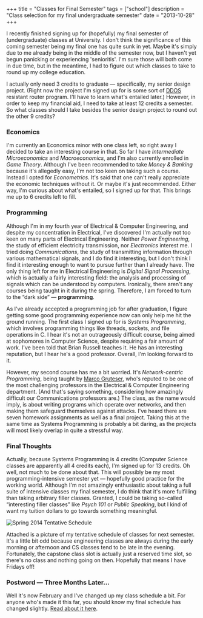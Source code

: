 +++
title = "Classes for Final Semester"
tags = ["school"]
description = "Class selection for my final undergraduate semester"
date = "2013-10-28"
+++

I recently finished signing up for (hopefully) my final semester of
(undergraduate) classes at University. I don't think the significance of this
coming semester being my final one has quite sunk in yet. Maybe it's simply due
to me already being in the middle of the semester now, but I haven't yet begun
panicking or experiencing 'senioritis'. I'm sure those will both come in due
time, but in the meantime, I had to figure out which classes to take to round up
my college education.

I actually only need 3 credits to graduate &mdash; specifically, my senior
design project. (Right now the project I'm signed up for is some sort of 
[DDOS](http://en.wikipedia.org/wiki/DDOS) resistant router program.  I'll have to
learn what's entailed later.) However, in order to keep my financial aid, I need
to take at least 12 credits a semester. So what classes should I take besides
the senior design project to round out the other 9 credits?

### Economics

I'm currently an Economics minor with one class left, so right away I decided to
take an interesting course in that. So far I have _Intermediate Microeconomics_
and _Macroeconomics_, and I'm also currently enrolled in _Game Theory_. Although
I've been recommended to take _Money & Banking_ because it's allegedly easy, I'm
not too keen on taking such a course. Instead I opted for _Econometrics_. It's
said that one can't really appreciate the economic techniques without it. Or
maybe it's just recommended. Either way, I'm curious about what's entailed, so I
signed up for that. This brings me up to 6 credits left to fill.

### Programming

Although I'm in my fourth year of Electrical & Computer Engineering, and despite
my concentration in Electrical, I've discovered I'm actually not too keen on
many parts of Electrical Engineering. Neither _Power Engineering_, the study of
efficient electricity transmission, nor _Electronics_ interest me. I tried doing
_Communications_, the study of transmitting information through various
mathematical signals, and I do find it interesting, but I don't think I find it
interesting enough to want to pursue further than I already have. The only thing
left for me in Electrical Engineering is _Digital Signal Processing_, which is
actually a fairly interesting field: the analysis and processing of signals
which can be understood by computers. Ironically, there aren't any courses being
taught in it during the spring. Therefore, I am forced to turn to the
&ldquo;dark side&rdquo; &mdash; **programming**.

As I've already accepted a programming job for after graduation, I figure
getting some good programming experience now can only help me hit the ground
running. The first class I signed up for is _Systems Programming_, which
involves programming things like threads, sockets, and file operations in C. I
hear it's not an outrageously difficult course, being aimed at sophomores in
Computer Science, despite requiring a fair amount of work. I've been told that
Brian Russell teaches it. He has an interesting reputation, but I hear he's a
good professor. Overall, I'm looking forward to it.

However, my second course has me a bit worried. It's 
_Network-centric Programming_, being taught by 
[Marco Gruteser](http://www.winlab.rutgers.edu/~gruteser/), 
who's reputed to be one of the
most challenging professors in the Electrical & Computer Engineering department.
(And that's saying something, considering how amazingly difficult our
Communications professors are.) The class, as the name would imply, is about
writing programs which operate over networks, and then making them safeguard
themselves against attacks. I've heard there are seven homework assignments as
well as a final project. Taking this at the same time as Systems Programming is
probably a bit daring, as the projects will most likely overlap in quite a
stressful way.

### Final Thoughts

Actually, because Systems Programming is 4 credits (Computer Science classes are
apparently all 4 credits each), I'm signed up for 13 credits. Oh well, not much
to be done about that. This will possibly be my most programming-intensive
semester yet &mdash; hopefully good practice for the working world. Although I'm
not amazingly enthusiastic about taking a full suite of intensive classes my
final semester, I do think that it's more fulfilling than taking arbitrary
filler classes. Granted, I could be taking so-called &ldquo;interesting filler
classes&rdquo; like _Psych 101_ or _Public Speaking_, but I kind of want my
tuition dollars to go towards something meaningful. 
<i class="fa fa-smile-o"></i>


![Spring 2014 Tentative Schedule](/img/Spring2014_TentativeSchedule_PNG.png)

Attached is a picture of my tentative schedule of classes for next semester.
It's a little bit odd because engineering classes are always during the early
morning or afternoon and CS classes tend to be late in the evening. Fortunately,
the capstone class slot is actually just a reserved time slot, so there's no
class and nothing going on then. Hopefully that means I have Fridays off!

### Postword &mdash; Three Months Later&hellip;

Well it's now February and I've changed up my class schedule a bit. For anyone
who's made it this far, you should know my final schedule has changed slightly.
[Read about it here](/posts/2014-02-04-change-in-course-schedule.html).
